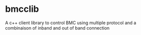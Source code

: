 # bmcclib
A c++ client library to control BMC using multiple protocol and a combinaison of inband and out of band connection
